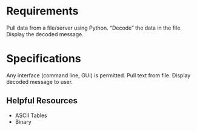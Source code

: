 # Requirements
Pull data from a file/server using Python.
“Decode” the data in the file.
Display the decoded message.

# Specifications
Any interface (command line, GUI) is permitted.
Pull text from file.
Display decoded message to user.

## Helpful Resources
- ASCII Tables
- Binary
